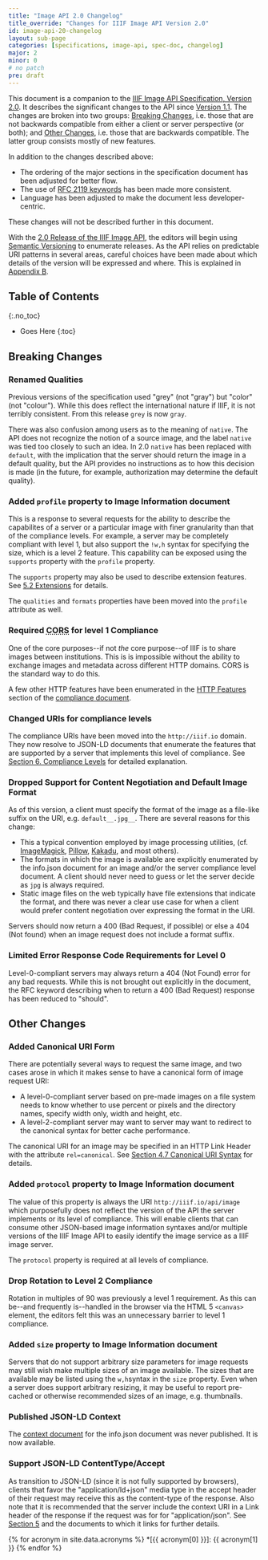 ```yaml
---
title: "Image API 2.0 Changelog"
title_override: "Changes for IIIF Image API Version 2.0"
id: image-api-20-changelog
layout: sub-page
categories: [specifications, image-api, spec-doc, changelog]
major: 2
minor: 0
# no patch
pre: draft
---
```


This document is a companion to the [IIIF Image API Specification, Version 2.0][api]. It describes the significant changes to the API since [Version 1.1][api-11]. The changes are broken into two groups: [Breaking Changes][breaking-changes], i.e. those that are not backwards compatible from either a client or server perspective (or both); and [Other Changes][other-changes], i.e. those that are backwards compatible. The latter group consists mostly of new features.

In addition to the changes described above:

  * The ordering of the major sections in the specification document has been adjusted for better flow.
  * The use of [RFC 2119 keywords][rfc-2119] has been made more consistent.
  * Language has been adjusted to make the document less developer-centric.

These changes will not be described further in this document.

With the [2.0 Release of the IIIF Image API][api], the editors will begin using [Semantic Versioning][semver] to enumerate releases. As the API relies on predictable URI patterns in several areas, careful choices have been made about which details of the version will be expressed and where. This is explained in [Appendix B][versioning].

## Table of Contents
{:.no_toc}

* Goes Here
{:toc}

## Breaking Changes

### Renamed Qualities

Previous versions of the specification used "grey" (not "gray") but "color" (not "colour"). While this does reflect the international nature if IIIF, it is not terribly consistent. From this release `grey` is now `gray`.

There was also confusion among users as to the meaning of `native`. The API does not recognize the notion of a source image, and the label `native` was tied too closely to such an idea. In 2.0 `native` has been replaced with `default`, with the implication that the server should return the image in a default quality, but the API provides no instructions as to how this decision is made (in the future, for example, authorization may determine the default quality).

### Added `profile` property to Image Information document

This is a response to several requests for the ability to describe the capabilites of a server or a particular image with finer granularity than that of the compliance levels. For example, a server may be completely compliant with level 1, but also support the `!w,h` syntax for specifying the size, which is a level 2 feature. This capability can be exposed using the `supports` property with the `profile` property.

The `supports` property may also be used to describe extension features. See [5.2 Extensions][extensions] for details.

The `qualities` and `formats` properties have been moved into the `profile` attribute as well.

### Required <abbr title="Cross-Origin Resource Sharing">CORS</abbr> for level 1 Compliance

One of the core purposes--if not _the_ core purpose--of IIIF is to share images between institutions. This is is impossible without the ability to exchange images and metadata across different HTTP domains. CORS is the standard way to do this.

A few other HTTP features have been enumerated in the [HTTP Features][http-features] section of the [compliance document][compliance-doc].

### Changed URIs for compliance levels

The compliance URIs have been moved into the `http://iiif.io` domain. They now resolve to JSON-LD documents that enumerate the features that are supported by a server that implements this level of compliance. See [Section 6. Compliance Levels][api-compliance] for detailed explanation.

### Dropped Support for Content Negotiation and Default Image Format

As of this version, a client must specify the format of the image as a file-like suffix on the URI, e.g. `default__.jpg__`. There are several reasons for this change:

 * This a typical convention employed by image processing utilities, (cf. [ImageMagick][imagemagick-output], [Pillow][pillow], [Kakadu][kdu-usage], and most others).
 * The formats in which the image is available are explicitly enumerated by the info.json document for an image and/or the server compliance level document. A client should never need to guess or let the server decide as `jpg` is always required.
 * Static image files on the web typically have file extensions that indicate the format, and there was never a clear use case for when a client would prefer content negotiation over expressing the format in the URI.

Servers should now return a 400 (Bad Request, if possible) or else a 404 (Not found) when an image request does not include a format suffix.

### Limited Error Response Code Requirements for Level 0

Level-0-compliant servers may always return a 404 (Not Found) error for any bad requests. While this is not brought out explicitly in the document, the RFC keyword describing when to return a 400 (Bad Request) response has been reduced to "should".

## Other Changes

### Added Canonical URI Form

There are potentially several ways to request the same image, and two cases arose in which it makes sense to have a canonical form of image request URI:

  * A level-0-compliant server based on pre-made images on a file system needs to know whether to use percent or pixels and the directory names, specify width only, width and height, etc.
  * A level-2-compliant server may want to server may want to redirect to the canonical syntax for better cache performance.

The canonical URI for an image may be specified in an HTTP Link Header with the attribute `rel=canonical`. See [Section 4.7 Canonical URI Syntax][canonical-uris] for details.

### Added `protocol` property to Image Information document

The value of this property is always the URI `http://iiif.io/api/image` which purposefully does not reflect the version of the API the server implements or its level of compliance. This will enable clients that can consume other JSON-based image information syntaxes and/or multiple versions of the IIIF Image API to easily identify the image service as a IIIF image server.

The `protocol` property is required at all levels of compliance.

### Drop Rotation to Level 2 Compliance

Rotation in multiples of 90 was previously a level 1 requirement. As this can be--and frequently is--handled in the browser via the HTML 5 `<canvas>` element, the editors felt this was an unnecessary barrier to level 1 compliance.

### Added `size` property to Image Information document

Servers that do not support arbitrary size parameters for image requests may still wish make multiple sizes of an image available. The sizes that are available may be listed using the `w,h`syntax in the `size` property. Even when a server does support arbitrary resizing, it may be useful to report pre-cached or otherwise recommended sizes of an image, e.g. thumbnails.

### Published JSON-LD Context

The [context document][context] for the info.json document was never published. It is now available.

### Support JSON-LD ContentType/Accept

As transition to JSON-LD (since it is not fully supported by browsers), clients that favor the "application/ld+json" media type in the accept header of their request may receive this as the content-type of the response. Also note that it is recommended that the server include the context URI in a Link header of the response if the request was for for "application/json". See [Section 5][info-request] and the documents to which it links for further details.

[api-11]: /api/image/1.1/ "Image API 1.1"
[api-compliance]: /api/image/2.0/#compliance-levels "Image API 6. Compliance Levels"
[api]: /api/image/2.0/ "Image API 2.0"
[breaking-changes]: #breaking-changes "Image API 2.0 Breaking Changes"
[canonical-uris]: /api/image/2.0/#canonical-uri-syntax "Image API 4.7. Canonical URI Syntax"
[info-request]: /api/image/2.0/#information-request "Image API Section 5. Information Request"
[compliance-doc]: /api/image/2.0/compliance.html "Image API 2.0 Compliance Document"
[context]: /api/image/2/context.json  "Image API 2.0 JSON-LD Context"
[extensions]: /api/image/2.0/#extensions "Image API 4.7. Canonical URI Syntax"
[http-features]: /api/image/2.0/compliance.html#http-features "Image API Compliance: HTTP Features"
[imagemagick-output]: http://www.imagemagick.org/script/command-line-processing.php#output "ImageMagick: Command-line Processing: Output Filename"
[kdu-usage]: http://www.kakadusoftware.com/documents/Usage_Examples.txt "Usage Examples for the Demonstration Applications Supplied with Kakadu V7.0"
[pillow]: http://pillow.readthedocs.org/en/latest/handbook/image-file-formats.html#image-file-formats "Pillow: Image file formats"
[other-changes]: #other-changes "Image API 2.0 Other Changes"
[rfc-2119]: http://tools.ietf.org/html/rfc2119 "Key words for use in RFCs to Indicate Requirement Levels"
[semver]: http://semver.org/ "Semantic Versioning Specification"
[versioning]: /api/image/2.0/#b-versioning "Image API Appendix B: Versioning"

{% for acronym in site.data.acronyms %}
  *[{{ acronym[0] }}]: {{ acronym[1] }}
{% endfor %}
